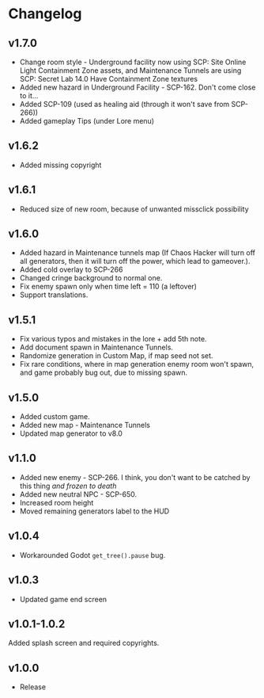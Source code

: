 # Changelog

## v1.7.0

- Change room style - Underground facility now using SCP: Site Online Light Containment Zone assets, and Maintenance Tunnels are using SCP: Secret Lab 14.0 Have Containment Zone textures
- Added new hazard in Underground Facility - SCP-162. Don't come close to it...
- Added SCP-109 (used as healing aid (through it won't save from SCP-266))
- Added gameplay Tips (under Lore menu)

## v1.6.2

- Added missing copyright

## v1.6.1

- Reduced size of new room, because of unwanted missclick possibility

## v1.6.0

- Added hazard in Maintenance tunnels map (If Chaos Hacker will turn off all generators, then it will turn off the power, which lead to gameover.).
- Added cold overlay to SCP-266
- Changed cringe background to normal one.
- Fix enemy spawn only when time left = 110 (a leftover)
- Support translations.

## v1.5.1

- Fix various typos and mistakes in the lore + add 5th note.
- Add document spawn in Maintenance Tunnels.
- Randomize generation in Custom Map, if map seed not set.
- Fix rare conditions, where in map generation enemy room won't spawn, and game probably bug out, due to missing spawn.

## v1.5.0

- Added custom game.
- Added new map - Maintenance Tunnels
- Updated map generator to v8.0

## v1.1.0

- Added new enemy - SCP-266. I think, you don't want to be catched by this thing *and frozen to death*
- Added new neutral NPC - SCP-650.
- Increased room height
- Moved remaining generators label to the HUD

## v1.0.4

- Workarounded Godot `get_tree().pause` bug.

## v1.0.3

- Updated game end screen

## v1.0.1-1.0.2

Added splash screen and required copyrights.

## v1.0.0

- Release
